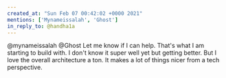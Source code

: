 ```yaml
---
created_at: "Sun Feb 07 00:42:02 +0000 2021"
mentions: ['Mynameissalah', 'Ghost']
in_reply_to: @handha1a
---
```


@mynameissalah @Ghost Let me know if I can help. That's what I am starting to build with. I don't know it  super well yet but getting better. But I love the overall architecture a ton. It makes a lot of things nicer from a tech perspective.